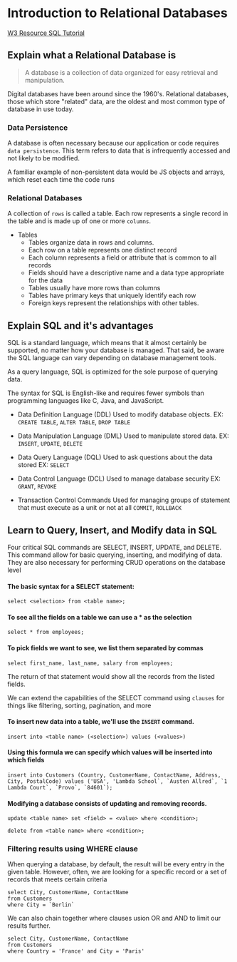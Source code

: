 # Introduction to Relational Databases

<a href="https://www.w3resource.com/sql/tutorials.php">W3 Resource SQL Tutorial</a>

## Explain what a Relational Database is

> A database is a collection of data organized for easy retrieval and manipulation.

Digital databases have been around since the 1960's. Relational databases, those which store "related" data, are the oldest and most common type of database in use today.

### Data Persistence

A database is often necessary because our application or code requires `data persistence`. This term refers to data that is infrequently accessed and not likely to be modified.

A familiar example of non-persistent data would be JS objects and arrays, which reset each time the code runs

### Relational Databases

A collection of `rows` is called a table. Each row represents a single record in the table and is made up of one or more `columns`.

- Tables
  - Tables organize data in rows and columns.
  - Each row on a table represents one distinct record
  - Each column represents a field or attribute that is common to all records
  - Fields should have a descriptive name and a data type appropriate for the data
  - Tables usually have more rows than columns
  - Tables have primary keys that uniquely identify each row
  - Foreign keys represent the relationships with other tables.

## Explain SQL and it's advantages

SQL is a standard language, which means that it almost certainly be supported, no matter how your database is managed. That said, be aware the SQL language can vary depending on database management tools.

As a query language, SQL is optimized for the sole purpose of querying data.

The syntax for SQL is English-like and requires fewer symbols than programming languages like C, Java, and JavaScript.

- Data Definition Language (DDL) Used to modify database objects. EX: `CREATE TABLE`, `ALTER TABLE`, `DROP TABLE`

- Data Manipulation Language (DML) Used to manipulate stored data. EX: `INSERT`, `UPDATE`, `DELETE`

- Data Query Language (DQL) Used to ask questions about the data stored EX: `SELECT`

- Data Control Language (DCL) Used to manage database security EX: `GRANT`, `REVOKE`

- Transaction Control Commands Used for managing groups of statement that must execute as a unit or not at all `COMMIT`, `ROLLBACK`

## Learn to Query, Insert, and Modify data in SQL

Four critical SQL commands are SELECT, INSERT, UPDATE, and DELETE. This command allow for basic querying, inserting, and modifying of data. They are also necessary for performing CRUD operations on the database level

#### The basic syntax for a SELECT statement:

    select <selection> from <table name>;

#### To see all the fields on a table we can use a \* as the selection

    select * from employees;

#### To pick fields we want to see, we list them separated by commas

    select first_name, last_name, salary from employees;

The return of that statement would show all the records from the listed fields.

We can extend the capabilities of the SELECT command using `clauses` for things like filtering, sorting, pagination, and more

#### To insert new data into a table, we'll use the `INSERT` command.

    insert into <table name> (<selection>) values (<values>)

#### Using this formula we can specify which values will be inserted into which fields

    insert into Customers (Country, CustomerName, ContactName, Address, City, PostalCode) values ('USA', 'Lambda School`, `Austen Allred`, `1 Lambda Court`, `Provo`, `84601`);

#### Modifying a database consists of updating and removing records.

    update <table name> set <field> = <value> where <condition>;

    delete from <table name> where <condition>;

### Filtering results using WHERE clause

When querying a database, by default, the result will be every entry in the given table. However, often, we are looking for a specific record or a set of records that meets certain criteria

    select City, CustomerName, ContactName
    from Customers
    where City = `Berlin`

We can also chain together where clauses usion OR and AND to limit our results further.

    select City, CustomerName, ContactName
    from Customers
    where Country = 'France' and City = 'Paris'
